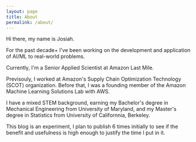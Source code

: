 ```yaml
---
layout: page
title: About
permalink: /about/
---
```


Hi there, my name is Josiah. 

For the past decade+ I've been working on the development and application of AI/ML to real-world problems.

Currently, I'm a Senior Applied Scientist at Amazon Last Mile.

Previsouly, I worked at Amazon's Supply Chain Optimization Technology (SCOT) organization. Before that, I was a founding member of the Amazon Machine Learning Solutions Lab with AWS.

I have a mixed STEM background, earning my Bachelor's degree in Mechanical Engineering from University of Maryland, and my Master's degree in Statistics from University of Californnia, Berkeley.

This blog is an experiment, I plan to publish 6 times initially to see if the benefit and usefulness is high enough to justify the time I put in it.